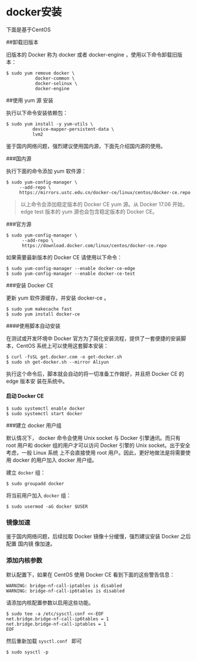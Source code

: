 # docker安装

下面是基于CentOS



##卸载旧版本

旧版本的 Docker 称为  docker  或者  docker-engine  ，使用以下命令卸载旧版本：

```
$ sudo yum remove docker \
           docker-common \
           docker-selinux \
           docker-engine
```



##使用 yum 源 安装

执行以下命令安装依赖包：

```
$ sudo yum install -y yum-utils \
          device-mapper-persistent-data \
          lvm2
```

鉴于国内网络问题，强烈建议使用国内源，下面先介绍国内源的使用。



###国内源

执行下面的命令添加  yum  软件源：

```
$ sudo yum-config-manager \
     --add-repo \
     https://mirrors.ustc.edu.cn/docker-ce/linux/centos/docker-ce.repo
```

> 以上命令会添加稳定版本的 Docker CE yum 源。从 Docker 17.06 开始，edge test 版本的 yum 源也会包含稳定版本的 Docker CE。



###官方源

```
$ sudo yum-config-manager \
      --add-repo \
      https://download.docker.com/linux/centos/docker-ce.repo
```


如果需要最新版本的 Docker CE 请使用以下命令：

```
$ sudo yum-config-manager --enable docker-ce-edge
$ sudo yum-config-manager --enable docker-ce-test
```



###安装 Docker CE

更新  yum  软件源缓存，并安装  docker-ce  。

```
$ sudo yum makecache fast
$ sudo yum install docker-ce
```



####使用脚本自动安装

在测试或开发环境中 Docker 官方为了简化安装流程，提供了一套便捷的安装脚本，CentOS
系统上可以使用这套脚本安装：

```
$ curl -fsSL get.docker.com -o get-docker.sh
$ sudo sh get-docker.sh --mirror Aliyun
```

执行这个命令后，脚本就会自动的将一切准备工作做好，并且把 Docker CE 的 edge 版本安
装在系统中。

#### 启动 Docker CE

```
$ sudo systemctl enable docker
$ sudo systemctl start docker
```



###建立 docker 用户组

默认情况下， docker  命令会使用 Unix socket 与 Docker 引擎通讯。而只有  root  用户和
docker  组的用户才可以访问 Docker 引擎的 Unix socket。出于安全考虑，一般 Linux 系统
上不会直接使用  root  用户。因此，更好地做法是将需要使用  docker  的用户加入  docker
用户组。

建立  `docker`   组：

```
$ sudo groupadd docker
```

将当前用户加入  `docker`   组：

```
$ sudo usermod -aG docker $USER
```



### 镜像加速

鉴于国内网络问题，后续拉取 Docker 镜像十分缓慢，强烈建议安装 Docker 之后配置 国内镜
像加速。



### 添加内核参数

默认配置下，如果在 CentOS 使用 Docker CE 看到下面的这些警告信息：

```
WARNING: bridge-nf-call-iptables is disabled
WARNING: bridge-nf-call-ip6tables is disabled
```


请添加内核配置参数以启用这些功能。

```
$ sudo tee -a /etc/sysctl.conf <<-EOF
net.bridge.bridge-nf-call-ip6tables = 1
net.bridge.bridge-nf-call-iptables = 1
EOF
```

然后重新加载  `sysctl.conf `  即可

```
$ sudo sysctl -p
```

